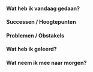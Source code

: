 
#### **Wat heb ik vandaag gedaan?**


#### **Successen / Hoogtepunten**


#### **Problemen / Obstakels**


#### **Wat heb ik geleerd?**


#### **Wat neem ik mee naar morgen?**





